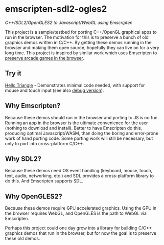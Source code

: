 # emscripten-sdl2-ogles2
*C++/SDL2/OpenGLES2 to Javascript/WebGL using Emscripten*

This project is a sample/testbed for porting C++/OpenGL graphical apps to run in the browser.  The motivation for this is to preserve a bunch of old graphics demos written in C/C++.  By getting these demos running in the browser and making them open source, hopefully they can live on for a very long time.  This project is inspired by similar work which uses Emscripten to [preserve arcade games in the browser](https://archive.org/details/internetarcade).

## Try it

[Hello Triangle](https://erik-larsen.github.io/emscripten-sdl2-ogles2/) - Demonstrates minimal code needed, with support for mouse and touch input (see also [debug version](https://erik-larsen.github.io/emscripten-sdl2-ogles2/hello_triangle_debug.html)).

## Why Emscripten?  

Because these demos should run in the browser and porting to JS is no fun.  Running an app in the browser is the ultimate convenience for the user (nothing to download and install).  Better to have Emscripten do this, producing optimal Javascript/WASM, than doing the boring and error-prone work of hand porting code.  Some porting work will still be necessary, but only to port into cross-platform C/C++.

## Why SDL2? 

Because these demos need OS event handling (keyboard, mouse, touch, text, audio, networking, etc.) and SDL provides a cross-platform library to do this.  And Emscripten supports SDL.

## Why OpenGLES2?  

Because these demos require GPU accelerated graphics. Using the GPU in the browser requires WebGL, and OpenGLES is the path to WebGL via Emscripten.

Perhaps this project could one day grow into a library for building C/C++ graphics demos that run in the browser, but for now the goal is to preserve these old demos.
